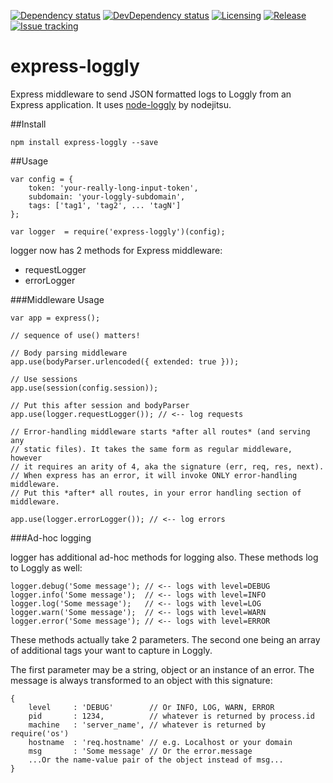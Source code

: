 [![Dependency status][dependency-badge]][dependency-url]
[![DevDependency status][dev-dep-badge]][dev-dep-url]
[![Licensing][license-badge]][license-url]
[![Release][release-badge]][release-url]
[![Issue tracking][issues-badge]][issues-url]

[dependency-badge]: http://img.shields.io/david/dstroot/express-loggly.svg?style=flat
[dependency-url]: https://david-dm.org/dstroot/express-loggly

[dev-dep-badge]: http://img.shields.io/david/dev/dstroot/express-loggly.svg?style=flat
[dev-dep-url]: https://david-dm.org/dstroot/express-loggly#info=devDependencies

[license-badge]: http://img.shields.io/badge/license-MIT-blue.svg?style=flat
[license-url]: #license

[release-badge]: http://img.shields.io/github/release/dstroot/express-loggly.svg?style=flat
[release-url]: https://github.com/dstroot/express-loggly/releases

[issues-badge]: http://img.shields.io/github/issues/dstroot/express-loggly.svg?style=flat
[issues-url]: https://github.com/dstroot/express-loggly/issues

express-loggly
===================

Express middleware to send JSON formatted logs to Loggly from an Express application.  It uses [node-loggly](https://github.com/nodejitsu/node-loggly) by nodejitsu.

##Install

    npm install express-loggly --save

##Usage

    var config = {
        token: 'your-really-long-input-token',
        subdomain: 'your-loggly-subdomain',
        tags: ['tag1', 'tag2', ... 'tagN'] 
    };

    var logger  = require('express-loggly')(config);
    

logger now has 2 methods for Express middleware:

- requestLogger
- errorLogger

###Middleware Usage

    var app = express();
    
    // sequence of use() matters!
    
    // Body parsing middleware 
    app.use(bodyParser.urlencoded({ extended: true }));

    // Use sessions
    app.use(session(config.session));

    // Put this after session and bodyParser
    app.use(logger.requestLogger()); // <-- log requests

    // Error-handling middleware starts *after all routes* (and serving any 
    // static files). It takes the same form as regular middleware, however 
    // it requires an arity of 4, aka the signature (err, req, res, next).
    // When express has an error, it will invoke ONLY error-handling middleware.
    // Put this *after* all routes, in your error handling section of middleware.
    
    app.use(logger.errorLogger()); // <-- log errors


###Ad-hoc logging

logger has additional ad-hoc methods for logging also. These methods log to Loggly as well:

    logger.debug('Some message'); // <-- logs with level=DEBUG
    logger.info('Some message');  // <-- logs with level=INFO
    logger.log('Some message');   // <-- logs with level=LOG
    logger.warn('Some message');  // <-- logs with level=WARN
    logger.error('Some message'); // <-- logs with level=ERROR

These methods actually take 2 parameters. The second one being an array of additional tags your want to capture in Loggly.

The first parameter may be a string, object or an instance of an error. The message is always transformed to an object with this signature: 

    {
        level     : 'DEBUG'        // Or INFO, LOG, WARN, ERROR
        pid       : 1234,          // whatever is returned by process.id 
        machine   : 'server_name', // whatever is returned by require('os')
        hostname  : 'req.hostname' // e.g. Localhost or your domain
        msg       : 'Some message' // Or the error.message
        ...Or the name-value pair of the object instead of msg...
    }
    



    
    



